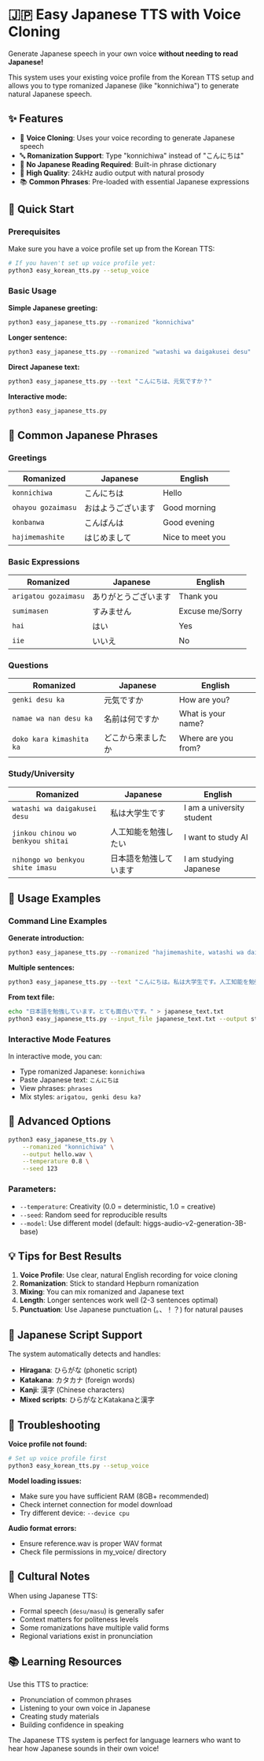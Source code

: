 # 🇯🇵 Easy Japanese TTS with Voice Cloning

Generate Japanese speech in your own voice **without needing to read Japanese!** 

This system uses your existing voice profile from the Korean TTS setup and allows you to type romanized Japanese (like "konnichiwa") to generate natural Japanese speech.

## ✨ Features

- 🎤 **Voice Cloning**: Uses your voice recording to generate Japanese speech
- 🔤 **Romanization Support**: Type "konnichiwa" instead of "こんにちは"  
- 🚀 **No Japanese Reading Required**: Built-in phrase dictionary
- 🎯 **High Quality**: 24kHz audio output with natural prosody
- 📚 **Common Phrases**: Pre-loaded with essential Japanese expressions

## 🚀 Quick Start

### Prerequisites
Make sure you have a voice profile set up from the Korean TTS:
```bash
# If you haven't set up voice profile yet:
python3 easy_korean_tts.py --setup_voice
```

### Basic Usage

**Simple Japanese greeting:**
```bash
python3 easy_japanese_tts.py --romanized "konnichiwa"
```

**Longer sentence:**
```bash
python3 easy_japanese_tts.py --romanized "watashi wa daigakusei desu"
```

**Direct Japanese text:**
```bash
python3 easy_japanese_tts.py --text "こんにちは、元気ですか？"
```

**Interactive mode:**
```bash
python3 easy_japanese_tts.py
```

## 📝 Common Japanese Phrases

### Greetings
| Romanized | Japanese | English |
|-----------|----------|---------|
| `konnichiwa` | こんにちは | Hello |
| `ohayou gozaimasu` | おはようございます | Good morning |
| `konbanwa` | こんばんは | Good evening |
| `hajimemashite` | はじめまして | Nice to meet you |

### Basic Expressions  
| Romanized | Japanese | English |
|-----------|----------|---------|
| `arigatou gozaimasu` | ありがとうございます | Thank you |
| `sumimasen` | すみません | Excuse me/Sorry |
| `hai` | はい | Yes |
| `iie` | いいえ | No |

### Questions
| Romanized | Japanese | English |
|-----------|----------|---------|
| `genki desu ka` | 元気ですか | How are you? |
| `namae wa nan desu ka` | 名前は何ですか | What is your name? |
| `doko kara kimashita ka` | どこから来ましたか | Where are you from? |

### Study/University
| Romanized | Japanese | English |
|-----------|----------|---------|
| `watashi wa daigakusei desu` | 私は大学生です | I am a university student |
| `jinkou chinou wo benkyou shitai` | 人工知能を勉強したい | I want to study AI |
| `nihongo wo benkyou shite imasu` | 日本語を勉強しています | I am studying Japanese |

## 🎯 Usage Examples

### Command Line Examples

**Generate introduction:**
```bash
python3 easy_japanese_tts.py --romanized "hajimemashite, watashi wa daigakusei desu" --output intro.wav
```

**Multiple sentences:**
```bash
python3 easy_japanese_tts.py --text "こんにちは。私は大学生です。人工知能を勉強したいです。" --output self_intro.wav
```

**From text file:**
```bash
echo "日本語を勉強しています。とても面白いです。" > japanese_text.txt
python3 easy_japanese_tts.py --input_file japanese_text.txt --output study.wav
```

### Interactive Mode Features

In interactive mode, you can:
- Type romanized Japanese: `konnichiwa`
- Paste Japanese text: `こんにちは`
- View phrases: `phrases`
- Mix styles: `arigatou, genki desu ka?`

## 🔧 Advanced Options

```bash
python3 easy_japanese_tts.py \
    --romanized "konnichiwa" \
    --output hello.wav \
    --temperature 0.8 \
    --seed 123
```

### Parameters:
- `--temperature`: Creativity (0.0 = deterministic, 1.0 = creative)
- `--seed`: Random seed for reproducible results
- `--model`: Use different model (default: higgs-audio-v2-generation-3B-base)

## 💡 Tips for Best Results

1. **Voice Profile**: Use clear, natural English recording for voice cloning
2. **Romanization**: Stick to standard Hepburn romanization
3. **Mixing**: You can mix romanized and Japanese text
4. **Length**: Longer sentences work well (2-3 sentences optimal)
5. **Punctuation**: Use Japanese punctuation (。、！？) for natural pauses

## 🗾 Japanese Script Support

The system automatically detects and handles:
- **Hiragana**: ひらがな (phonetic script)
- **Katakana**: カタカナ (foreign words)  
- **Kanji**: 漢字 (Chinese characters)
- **Mixed scripts**: ひらがなとKatakanaと漢字

## 🚨 Troubleshooting

**Voice profile not found:**
```bash
# Set up voice profile first
python3 easy_korean_tts.py --setup_voice
```

**Model loading issues:**
- Make sure you have sufficient RAM (8GB+ recommended)
- Check internet connection for model download
- Try different device: `--device cpu`

**Audio format errors:**
- Ensure reference.wav is proper WAV format
- Check file permissions in my_voice/ directory

## 🎌 Cultural Notes

When using Japanese TTS:
- Formal speech (`desu/masu`) is generally safer
- Context matters for politeness levels
- Some romanizations have multiple valid forms
- Regional variations exist in pronunciation

## 📚 Learning Resources

Use this TTS to practice:
- Pronunciation of common phrases
- Listening to your own voice in Japanese
- Creating study materials
- Building confidence in speaking

The Japanese TTS system is perfect for language learners who want to hear how Japanese sounds in their own voice! 